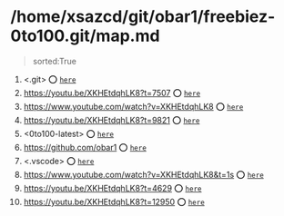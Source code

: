 
# /home/xsazcd/git/obar1/freebiez-0to100.git/map.md
> sorted:True
1. <.git> :o: [`here`](./.git/readme.md)
1. <https://youtu.be/XKHEtdqhLK8?t=7507> :o: [`here`](./https:§§youtu.be§XKHEtdqhLK8?t=7507/readme.md)
1. <https://www.youtube.com/watch?v=XKHEtdqhLK8> :o: [`here`](./https:§§www.youtube.com§watch?v=XKHEtdqhLK8/readme.md)
1. <https://youtu.be/XKHEtdqhLK8?t=9821> :o: [`here`](./https:§§youtu.be§XKHEtdqhLK8?t=9821/readme.md)
1. <0to100-latest> :o: [`here`](./0to100-latest/readme.md)
1. <https://github.com/obar1> :o: [`here`](./https:§§github.com§obar1/readme.md)
1. <.vscode> :o: [`here`](./.vscode/readme.md)
1. <https://www.youtube.com/watch?v=XKHEtdqhLK8&t=1s> :o: [`here`](./https:§§www.youtube.com§watch?v=XKHEtdqhLK8&t=1s/readme.md)
1. <https://youtu.be/XKHEtdqhLK8?t=4629> :o: [`here`](./https:§§youtu.be§XKHEtdqhLK8?t=4629/readme.md)
1. <https://youtu.be/XKHEtdqhLK8?t=12950> :o: [`here`](./https:§§youtu.be§XKHEtdqhLK8?t=12950/readme.md)
        